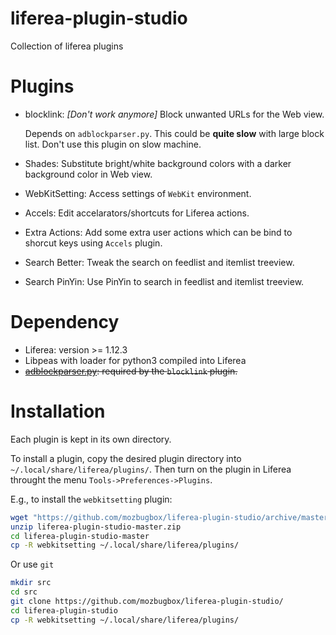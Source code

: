 # liferea-plugin-studio
Collection of liferea plugins

# Plugins
* blocklink: *[Don't work anymore]* Block unwanted URLs for the Web view.
  
   Depends on `adblockparser.py`. This could be **quite slow**
   with large block list. Don't use this plugin on slow machine.

* Shades: Substitute bright/white background colors with a darker background
  color in Web view.
* WebKitSetting: Access settings of `WebKit` environment.
* Accels: Edit accelarators/shortcuts for Liferea actions.
* Extra Actions: Add some extra user actions which can be bind to
  shorcut keys using `Accels` plugin.
* Search Better: Tweak the search on feedlist and itemlist treeview.
* Search PinYin: Use PinYin to search in feedlist and itemlist treeview.

# Dependency
* Liferea: version >= 1.12.3
* Libpeas with loader for python3 compiled into Liferea
* ~~[adblockparser.py](https://github.com/scrapinghub/adblockparser): required
  by the `blocklink` plugin.~~

# Installation
Each plugin is kept in its own directory.

To install a plugin, copy the desired plugin directory into
`~/.local/share/liferea/plugins/`. Then turn on the plugin in Liferea throught
the menu `Tools->Preferences->Plugins`.

E.g., to install the `webkitsetting` plugin:

```sh
wget "https://github.com/mozbugbox/liferea-plugin-studio/archive/master.zip"
unzip liferea-plugin-studio-master.zip
cd liferea-plugin-studio-master
cp -R webkitsetting ~/.local/share/liferea/plugins/
```

Or use `git`

```sh
mkdir src
cd src
git clone https://github.com/mozbugbox/liferea-plugin-studio/
cd liferea-plugin-studio
cp -R webkitsetting ~/.local/share/liferea/plugins/
```

